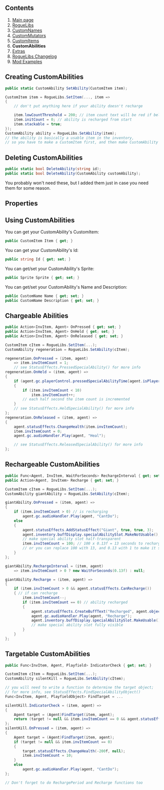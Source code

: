 ﻿## Contents ##

1. [Main page](https://github.com/Abbysssal/RogueLibs)
2. [RogueLibs](./RogueLibs.md)
3. [CustomNames](./CustomNames.md)
4. [CustomMutators](./CustomMutators.md)
5. [CustomItems](./CustomItems.md)
6. **CustomAbilities**
7. [Extras](./Extras.md)
8. [RogueLibs Changelog](./Changelog.md)
9. [Mod Examples](./Examples.md)

## Creating CustomAbilities ##
```cs
public static CustomAbility SetAbility(CustomItem item);
```
```cs
CustomItem item = RogueLibs.SetItem(..., item =>
{
    // don't put anything here if your ability doesn't recharge

    item.lowCountThreshold = 200; // item count text will be red if below this amount
    item.initCount = 0; // ability is recharged from start
    item.stackable = true;
});
CustomAbility ability = RogueLibs.SetAbility(item);
// the ability is basically a usable item in the inventory,
// so you have to make a CustomItem first, and then make CustomAbility
```
## Deleting CustomAbilities ##
```cs
public static bool DeleteAbility(string id);
public static bool DeleteAbility(CustomAbility customAbility);
```
You probably won't need these, but I added them just in case you need them for some reason.
## Properties ##

## Using CustomAbilities ##
You can get your CustomAbility's CustomItem:
```cs
public CustomItem Item { get; }
```
You can get your CustomAbility's Id:
```cs
public string Id { get; set; }
```
You can get/set your CustomAbility's Sprite:
```cs
public Sprite Sprite { get; set; }
```
You can get/set your CustomAbility's Name and Description:
```cs
public CustomName Name { get; set; }
public CustomName Description { get; set; }
```
## Chargeable Abilities ##
```cs
public Action<InvItem, Agent> OnPressed { get; set; }
public Action<InvItem, Agent> OnHeld { get; set; }
public Action<InvItem, Agent> OnReleased { get; set; }
```
```cs
CustomItem cItem = RogueLibs.SetItem(...);
CustomAbility regeneration = RogueLibs.SetAbility(cItem);

regeneration.OnPressed = (item, agent)
    => item.invItemCount = 1;
    // see StatusEffects.PressedSpecialAbility() for more info
regeneration.OnHeld = (item, agent) =>
{
    if (agent.gc.playerControl.pressedSpecialAbilityTime[agent.isPlayer - 1] * 2f > item.invItemCount)
    {
        if (item.invItemCount < 10)
            item.invItemCount++;
        // each half second the item count is incremented
    }
    // see StatusEffects.HeldSpecialAbility() for more info
};
regeneration.OnReleased = (item, agent) =>
{
    agent.statusEffects.ChangeHealth(item.invItemCount);
    item.invItemCount = 0;
    agent.gc.audioHandler.Play(agent, "Heal");

    // see StatusEffects.ReleasedSpecialAbility() for more info
};
```
## Rechargeable CustomAbilities ##
```cs
public Func<Agent, InvItem, WaitForSeconds> RechargeInterval { get; set; }
public Action<Agent, InvItem> Recharge { get; set; }
```
```cs
CustomItem cItem = RogueLibs.SetItem(...);
CustomAbility giantAbility = RogueLibs.SetAbility(cItem);

giantAbility.OnPressed = (item, agent) =>
{
    if (item.invItemCount > 0) // is recharging
        agent.gc.audioHandler.Play(agent, "CantDo");
    else
    {
        agent.statusEffects.AddStatusEffect("Giant", true, true, 3);
        agent.inventory.buffDisplay.specialAbilitySlot.MakeNotUsable();
        // make special ability slot half-transparent
        item.invItemCount = 100; // 100 x 0.13f = 13 seconds to recharge
        // or you can replace 100 with 13, and 0.13 with 1 to make it simpler
    }
};

giantAbility.RechargeInterval = (item, agent)
    => item.invItemCount > 0 ? new WaitForSeconds(0.13f) : null;

giantAbility.Recharge = (item, agent) =>
{
    if (item.invItemCount > 0 && agent.statusEffects.CanRecharge())
    { // if can recharge
        item.invItemCount--;
        if (item.invItemCount == 0) // ability recharged
        {
            agent.statusEffects.CreateBuffText("Recharged", agent.objectNetID);
            agent.gc.audioHandler.Play(agent, "Recharge");
            agent.inventory.buffDisplay.specialAbilitySlot.MakeUsable();
            // make special ability slot fully visible
        }
    }
};
```
## Targetable CustomAbilities ##
```cs
public Func<InvItem, Agent, Playfield> IndicatorCheck { get; set; }
```
```cs
CustomItem cItem = RogueLibs.SetItem(...);
CustomAbility silentKill = RogueLibs.SetAbility(cItem);

// you will need to write a function to determine the target object;
// for more info, see StatusEffects.FindSpecialAbilityObject()
Func<InvItem, Agent, PlayfieldObject> FindTarget = ...

silentKill.IndicatorCheck = (item, agent) =>
{
    Agent target = (Agent)FindTarget(item, agent);
    return (target != null && item.invItemCount == 0 && agent.statusEffects.CanShowSpecialAbilityIndicator()) ? target : null;
};
silentKill.OnPressed = (item, agent) =>
{
    Agent target = (Agent)FindTarget(item, agent);
    if (target != null && item.invItemCount == 0)
    {
        target.statusEffects.ChangeHealth(-200f, null);
        item.invItemCount = 10;
    }
    else
        agent.gc.audioHandler.Play(agent, "CantDo");
};

// Don't forget to do RechargePeriod and Recharge functions too
```






